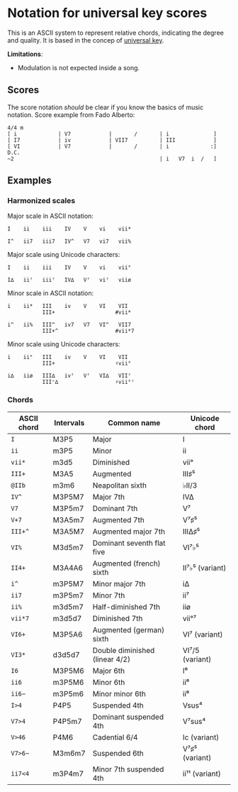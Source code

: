 # Notation for universal key scores

This is an ASCII system to represent relative chords, indicating
the degree and quality. It is based in the concep of
[universal key](http://en.wikipedia.org/wiki/Universal_key).

**Limitations**:

* Modulation is not expected inside a song.

## Scores

The score notation _should_ be clear if you know the basics of music notation.
Score example from Fado Alberto:

```none
4/4 m
[ i             | V7            |       /       | i              ]
[ I7            | iv            | VII7          | III            ]
[ VI            | V7            |       /       | i             :] D.C.
~2                                              | i   V7  i  /   ]
```


## Examples

### Harmonized scales

Major scale in ASCII notation:

```none
I    ii    iii    IV    V    vi    vii*

I^   ii7   iii7   IV^   V7   vi7   vii%
```

Major scale using Unicode characters:

```none
I    ii    iii    IV    V    vi    vii°

I∆   ii⁷   iii⁷   IV∆   V⁷   vi⁷   viiø
```

Minor scale in ASCII notation:

```none
i    ii*   III    iv    V    VI    VII
           III+                   #vii*

i^   ii%   III^   iv7   V7   VI^   VII7
           III+^                  #vii*7
```

Minor scale using Unicode characters:

```none
i    ii°   III    iv    V    VI    VII
           III+                   ♯vii°

i∆   iiø   III∆   iv⁷   V⁷   VI∆   VII⁷
           III⁺∆                  ♯vii°⁷
```

### Chords

|ASCII chord	|Intervals	|Common name		|Unicode chord
|-------------------|-------------------|---------------------------------------|------------------
|`I`	|M3P5	|Major		|I
|`ii`	|m3P5	|Minor		|ii
|`vii*`	|m3d5	|Diminished		|vii°
|`III+`	|M3A5	|Augmented		|III♯⁵
|`@IIb`	|m3m6	|Neapolitan sixth		|♭II/3
|`IV^`	|M3P5M7	|Major 7th		|IV∆
|`V7`	|M3P5m7	|Dominant 7th		|V⁷
|`V+7`	|M3A5m7	|Augmented 7th		|V⁷♯⁵
|`III+^`	|M3A5M7	|Augmented major 7th	|III∆♯⁵
|`VI%`	|M3d5m7	|Dominant seventh flat five	|VI⁷♭⁵
|`II4+`	|M3A4A6	|Augmented (french) sixth	|II⁷♭⁵ (variant)
|`i^`	|m3P5M7	|Minor major 7th		|i∆
|`ii7`	|m3P5m7	|Minor 7th		|ii⁷
|`ii%`	|m3d5m7	|Half-diminished 7th	|iiø
|`vii*7`	|m3d5d7	|Diminished 7th		|vii°⁷
|`VI6+`	|M3P5A6	|Augmented (german) sixth	|VI⁷ (variant)
|`VI3*`	|d3d5d7	|Double diminished (linear 4/2)	|VI⁷/5 (variant)
|`I6`	|M3P5M6	|Major 6th		|I⁶
|`ii6`	|m3P5M6	|Minor 6th		|ii⁶
|`ii6−`	|m3P5m6	|Minor minor 6th		|ii⁶
|`I>4`	|P4P5	|Suspended 4th		|Vsus⁴
|`V7>4`	|P4P5m7	|Dominant suspended 4th	|V⁷sus⁴
|`V>46`	|P4M6	|Cadential 6/4 		|Ic (variant)
|`V7>6−`	|M3m6m7	|Suspended 6th		|V⁷♯⁵ (variant)
|`ii7<4`	|m3P4m7	|Minor 7th suspended 4th	|ii¹¹ (variant)

<!--
|`V9 (V7&9)`	|M3P5M9	|Added 9th		|
|`i@6 (VI^b)`	|m3P5m6	|Minor minor 6th		|i♭⁶
|`I69 (I&69)`	|M3P5M6M9	|Added 6th and 9th		|
|`V7&6`	|	|		|
|`V9&6 (V7&69)`	|	|		|
-->

<!--
vim:syntax=markdown:tabstop=20
-->
